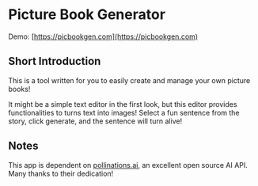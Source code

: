 # Picture Book Generator

Demo: [https://picbookgen.com](https://picbookgen.com)

## Short Introduction

This is a tool written for you to easily create and manage your own picture books!

It might be a simple text editor in the first look, but this editor provides functionalities to turns text into images! Select a fun sentence from the story, click generate, and the sentence will turn alive!

## Notes

This app is dependent on [pollinations.ai](https://github.com/pollinations/pollinations), an excellent open source AI API. Many thanks to their dedication!
